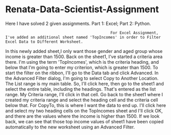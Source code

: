# Renata-Data-Scientist-Assignment
Here I have solved 2 given assignments.  Part 1: Excel; Part 2: Python.
                                                  
                                                  For Excel Assignment, I've added an additional sheet named 'TopIncomes' in order to Filter Excel Data to Different Worksheet.
In this newly added sheet,I only want those gender and aged group whose income is greater than 1500. Back on the sheet1, I've started a criteria area there. I'm using the term 'TopIncomes', which is the criteria heading, and below that I'm going to enter my criterion, which is greater than 1500.
To start the filter on the ribbon, I'll go to the Data tab and click Advanced. In the Advanced Filter dialog, I'm going to select Copy to Another Location. The List range is my main table. So, I'll click here, then go to the sheet1 and select the entire table, including the headings. That's entered as the list range. My Criteria range, I'll click in that cell. Go back to the  sheet1  where I created my criteria range and select the heading cell and the criteria cell below that. For CopyTo, this is where I want the data to end up. I'll click here and select my two heading cells on the TopIncomes sheet and I'll click OK, and there are the values where the income is higher than 1500. If we look back, we can see that  those top income values of sheet1 have been copied automatically to the new worksheet using an Advanced Filter.






